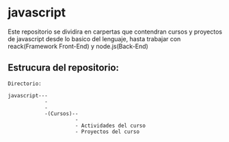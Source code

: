 # javascript

Este repositorio se dividira en carpertas que contendran cursos y proyectos de javascript desde lo basico del lenguaje, hasta trabajar con reack(Framework Front-End) y node.js(Back-End)


## Estrucura del repositorio:
```
Directorio:

javascript---
            -    
            -
            -(Cursos)--
                      -
                      - Actividades del curso
                      - Proyectos del curso 
```                    
